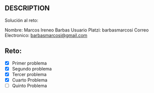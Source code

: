## DESCRIPTION

Solución al reto:

Nombre: Marcos Ireneo Barbas
Usuario Platzi: barbasmarcosi
Correo Electronico: barbasmarcosi@gmail.com

## Reto:

- [x] Primer problema
- [x] Segundo problema
- [x] Tercer problema
- [x] Cuarto Problema
- [ ] Quinto Problema
